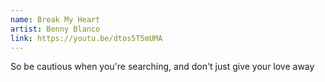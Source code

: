 ```yaml
---
name: Break My Heart
artist: Benny Blanco
link: https://youtu.be/dtos5T5mUMA
---
```


So be cautious when you're searching, and don't just give your love away
